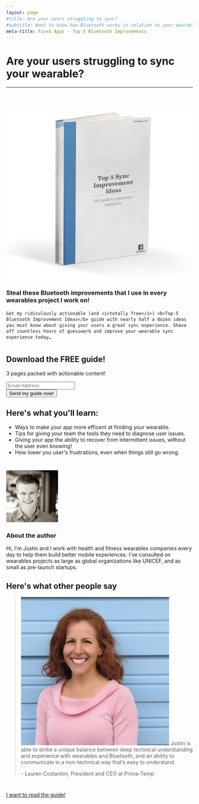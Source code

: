 ```yaml
---
layout: page
#title: Are your users struggling to sync?
#subtitle: Want to know how Bluetooth works in relation to your wearable?
meta-title: Five3 Apps - Top 5 Bluetooth Improvements
---
```


<div>
<h1>Are your users struggling to sync your wearable?</h1>
<hr/>
</div>

<div class="clearfix" style="margin-top:60px;margin-bottom:40px;">
  <div class="col-md-5">
    <img class="img-responsive" src="/img/artwork/Top5BT800x1200cover-3D.png"/>
  </div>
  <div class="col-md-7">
    <h3>Steal these Bluetooth improvements that I use in every wearables project I work on!</h3>

    Get my ridiculously actionable (and <i>totally free</i>) <b>Top-5 Bluetooth Improvement Ideas</b> guide with nearly half a dozen ideas you must know about giving your users a great sync experience. Shave off countless hours of guesswork and improve your wearable sync experience today…
  </div>
</div>

<div id="signup-guide" class="jumbotron">
  <div class="container text-center">
  <h2>Download the FREE guide!</h2>
  3 pages packed with actionable content!
  <p></p>
    <form class="form-inline" action="https://www.getdrip.com/forms/94228892/submissions" method="post" data-drip-embedded-form="94228892">
     <div class="form-group input-group-lg">
       <input type="email" class="form-control" name="fields[email]" value="" placeholder="Email Address" />
      </div>
      <input class="btn btn-primary btn-lg" type="submit" name="submit" value="Send my guide now!" />
    </form>
  </div>
</div>

## Here's what you'll learn:
- Ways to make your app more efficent at finiding your wearable.
- Tips for giving your team the tools they need to diagnose user issues.
- Giving your app the ability to recover from intermittent issues, without the user even knowing!
- How lower you user's frustrations, even when things still go wrong.

<div class="jumbotron clearfix" style="margin-top:40px">
  <div class="col-md-4" style="margin-top:40px">
    <img class="img-responsive img-circle" style="width:140px;height:140px;" alt="Justin Bergen" src="/img/avatars/justin-bergen-square.jpg">
  </div>
  <div class="col-md-8">
    <h3>About the author</h3>
    Hi, I'm Justin and I work with health and fitness wearables companies every day to help them build better mobile experiences. I've consulted on wearables projects as large as global organizations like UNICEF, and as small as pre-launch startups.
  </div>
</div>

##  Here's what other people say
<blockquote>
  <p><img src="/img/avatars/lauren_costantini.jpg"/> Justin is able to strike a unique balance between deep technical understanding and experience with wearables and Bluetooth, and an ability to communicate in a non-technical way that’s easy to understand.</p>
  <p>- Lauren Costantini, President and CEO at Prima-Temp</p>
</blockquote>

<div class="text-center" style="margin-top:40px;">
  <a href="#signup-guide" target="_self" class="btn btn-primary btn-lg">I want to read the guide!</a>
</div>
